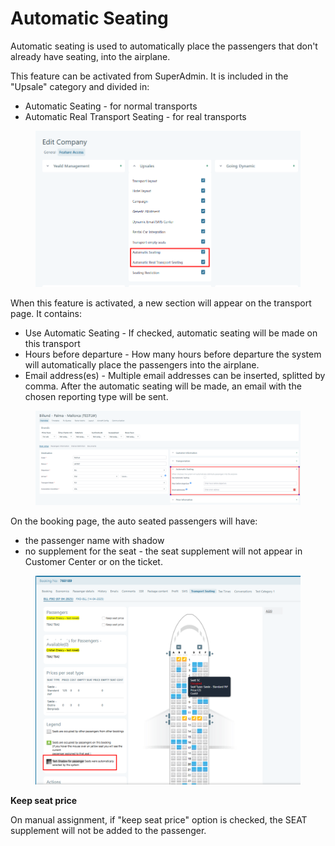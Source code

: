 # Automatic Seating

Automatic seating is used to automatically place the passengers that don't already have seating, into the airplane.

This feature can be activated from SuperAdmin. It is included in the "Upsale" category and divided in:

* Automatic Seating - for normal transports
* Automatic Real Transport Seating - for real transports

<figure><img src="../../.gitbook/assets/image (8) (1) (1).png" alt=""><figcaption></figcaption></figure>

When this feature is activated, a new section will appear on the transport page. It contains:

* Use Automatic Seating - If checked, automatic seating will be made on this transport
* Hours before departure - How many hours before departure the system will automatically place the passengers into the airplane.
* Email address(es) - Multiple email addresses can be inserted, splitted by comma. After the automatic seating will be made, an email with the chosen reporting type will be sent.

<figure><img src="../../.gitbook/assets/image (1) (1) (1) (1).png" alt=""><figcaption></figcaption></figure>

On the booking page, the auto seated passengers will have:

* the passenger name with shadow
* no supplement for the seat - the seat supplement will not appear in Customer Center or on the ticket.

<figure><img src="../../.gitbook/assets/image (2) (1) (1) (1).png" alt=""><figcaption></figcaption></figure>

**Keep seat price**

On manual assignment, if "keep seat price" option is checked, the SEAT supplement will not be added to the passenger.
